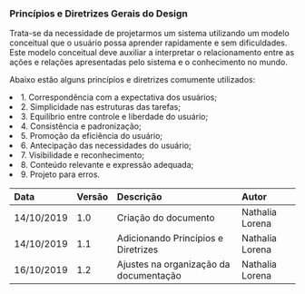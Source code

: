 ### Princípios e Diretrizes Gerais do Design

Trata-se da necessidade de projetarmos um sistema utilizando um modelo conceitual que o usuário possa aprender rapidamente e sem dificuldades. Este modelo conceitual deve auxiliar a interpretar o relacionamento entre as ações e relações apresentadas pelo sistema e o conhecimento no mundo.

Abaixo estão alguns princípios e diretrizes comumente utilizados:

<li>1. Correspondência com a expectativa dos usuários;
<li>2. Simplicidade nas estruturas das tarefas;
<li>3. Equilíbrio entre controle e liberdade do usuário;
<li>4. Consistência e padronização;
<li>5. Promoção da eficiência do usuário;
<li>6. Antecipação das necessidades do usuário;
<li>7. Visibilidade e reconhecimento;
<li>8. Conteúdo relevante e expressão adequada;
<li>9. Projeto para erros.

| Data       | Versão | Descrição                                           | Autor             |
| :--------- | :----- | :-------------------------------------------------- | :---------------- |
| 14/10/2019 | 1.0    | Criação do documento| Nathalia Lorena     |
| 14/10/2019 | 1.1    | Adicionando Princípios e Diretrizes | Nathalia Lorena     |
| 16/10/2019 | 1.2    | Ajustes na organização da documentação | Nathalia Lorena     |
